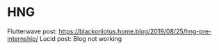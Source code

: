 # HNG
Flutterwave post: https://blackonlotus.home.blog/2019/08/25/hng-pre-internship/
Lucid post: Blog not working
